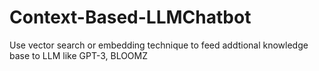# Context-Based-LLMChatbot
Use vector search or embedding technique to feed addtional knowledge base to LLM like GPT-3,  BLOOMZ 
